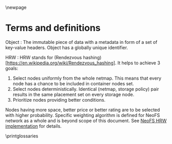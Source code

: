 \newpage
# Terms and definitions

Object
 : The immutable piece of data with a metadata in form of a set of key-value headers. Object has a globally unique identifier.

HRW
 : HRW stands for (Rendezvous hashing)[https://en.wikipedia.org/wiki/Rendezvous_hashing]. It helps to achieve 3 goals:

1. Select nodes uniformly from the whole netmap. This means that every node has a chance to be included in container nodes set.
2. Select nodes deterministically. Identical (netmap, storage policy) pair results in the same placement set on every storage node.
3. Prioritize nodes providing better conditions.

Nodes having more space, better price or better rating are to be selected with higher probability. Specific weighting algorithm is defined for NeoFS network as a whole and is beyond scope of this document. See [NeoFS HRW implementation](https://github.com/nspcc-dev/hrw) for details.


<!-- Here comes generated glossary. See glossaries LaTeX package. -->
<!-- https://www.overleaf.com/learn/latex/glossaries -->
<!-- http://tug.ctan.org/macros/latex/contrib/glossaries/glossariesbegin.pdf -->
<!-- See definitions in glossary.tex file -->

\printglossaries
